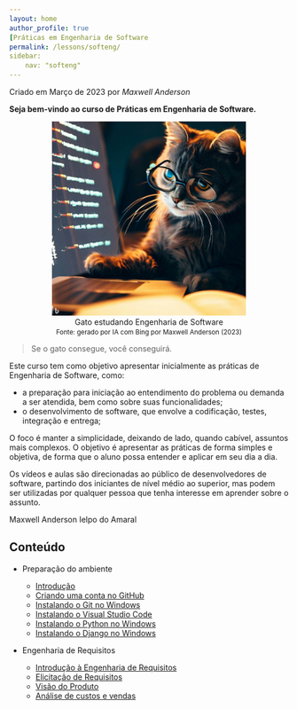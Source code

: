 ```yaml
---
layout: home
author_profile: true
[Práticas em Engenharia de Software
permalink: /lessons/softeng/
sidebar:
    nav: "softeng"
---
```

Criado em Março de 2023 por *Maxwell Anderson*

**Seja bem-vindo ao curso de Práticas em Engenharia de Software.**

<figure style="text-align:center">
    <img src="../../../assets/images/gpt/cat_studying_glasses.jpg" width="350" alt="Gato estudando com óculos. Prompt: Create an image of a cat studying software engineering">
    <figcaption>Gato estudando Engenharia de Software</figcaption>
    <small>Fonte: gerado por IA com Bing por Maxwell Anderson (2023)</small>
</figure>

> Se o gato consegue, você conseguirá.

Este curso tem como objetivo apresentar inicialmente as práticas de Engenharia de Software, como:

* a preparação para iniciação ao entendimento do problema ou demanda a ser atendida, bem como sobre suas funcionalidades;
* o desenvolvimento de software, que envolve a codificação, testes, integração e entrega;

O foco é manter a simplicidade, deixando de lado, quando cabível, assuntos mais complexos. O objetivo é apresentar as práticas de forma simples e objetiva, de forma que o aluno possa entender e aplicar em seu dia a dia.

Os vídeos e aulas são direcionadas ao público de desenvolvedores de software, partindo dos iniciantes de nível médio ao superior, mas podem ser utilizadas por qualquer pessoa que tenha interesse em aprender sobre o assunto.

Maxwell Anderson Ielpo do Amaral

## Conteúdo

* Preparação do ambiente
  * [Introdução](/lessons/softeng/intro/intro/)
  * [Criando uma conta no GitHub](/lessons/softeng/intro/github/)
  * [Instalando o Git no Windows](/lessons/softeng/intro/git/)
  * [Instalando o Visual Studio Code](/lessons/softeng/intro/vscode/)
  * [Instalando o Python no Windows](/lessons/softeng/intro/python/)
  * [Instalando o Django no Windows](/lessons/softeng/intro/django/)
* Engenharia de Requisitos
  * [Introdução à Engenharia de Requisitos](/lessons/softeng/requirements/intro/)
  * [Elicitação de Requisitos](/lessons/softeng/requirements/elicitation/)
  * [Visão do Produto](/lessons/softeng/requirements/vision/)
  * [Análise de custos e vendas](/lessons/softeng/requirements/costs/)
  
  <!-- * [Configurando as extensões do VSCode](01.%20Prepara%C3%A7%C3%A3o%20do%20ambiente/06.%20Configurando%20as%20extens%C3%B5es%20do%20VSCode.md) 
  * Test Driven Development (TDD)
  * [Introdução](/lessons/softeng/tdd/intro/)
  * [Escrevendo histórias de usuários](/lessons/softeng/tdd/user-histories/)

  -->
